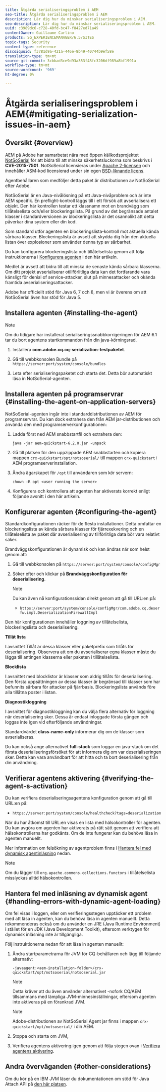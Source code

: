 ```yaml
---
title: Åtgärda serialiseringsproblem i AEM
seo-title: Åtgärda serialiseringsproblem i AEM
description: Lär dig hur du minskar serialiseringsproblem i AEM.
seo-description: Lär dig hur du minskar serialiseringsproblem i AEM.
uuid: c3989dc6-c728-40fd-bc47-f8427ed71a49
contentOwner: Guillaume Carlino
products: SG_EXPERIENCEMANAGER/6.5/SITES
topic-tags: Security
content-type: reference
discoiquuid: f3781d9a-421a-446e-8b49-40744b9ef58e
translation-type: tm+mt
source-git-commit: 3cbbad3ce9d93a353f48fc3206df989a8bf1991a
workflow-type: tm+mt
source-wordcount: '969'
ht-degree: 0%

---
```



# Åtgärda serialiseringsproblem i AEM{#mitigating-serialization-issues-in-aem}

## Översikt {#overview}

AEM på Adobe har samarbetat nära med öppen källkodsprojektet [NotSoSerial](https://github.com/kantega/notsoserial) för att bidra till att minska säkerhetsluckorna som beskrivs i **CVE-2015-7501**. NotSoSerial licensieras under [Apache 2-licensen](https://www.apache.org/licenses/LICENSE-2.0) och innehåller ASM-kod licensierad under sin egen [BSD-liknande licens](https://asm.ow2.org/license.html).

Agentbehållaren som medföljer detta paket är distributionen av NotSoSerial efter Adobe.

NotSoSerial är en Java-nivålösning på ett Java-nivåproblem och är inte AEM specifik. En preflight-kontroll läggs till i ett försök att avserialisera ett objekt. Den här kontrollen testar ett klassnamn mot en brandvägg som tillåtelselista och/eller blockeringslista. På grund av det begränsade antalet klasser i standardversionen av blockeringslista är det osannolikt att detta påverkar dina system eller din kod.

Som standard utför agenten en blockeringslista-kontroll mot aktuella kända sårbara klasser. Blockeringslista är avsett att skydda dig från den aktuella listan över explosioner som använder denna typ av sårbarhet.

Du kan konfigurera blockeringslista och tillåtelselista genom att följa instruktionerna i [Konfigurera agenten](/help/sites-administering/mitigating-serialization-issues.md#configuring-the-agent) i den här artikeln.

Medlet är avsett att bidra till att minska de senaste kända sårbara klasserna. Om ditt projekt avserialiserar otillförlitliga data kan det fortfarande vara känsligt för denial of service-attacker, slut på minnesattacker och okända framtida avserialiseringsattacker.

Adobe har officiellt stöd för Java 6, 7 och 8, men vi är överens om att NotSoSerial även har stöd för Java 5.

## Installera agenten {#installing-the-agent}

>[!NOTE]
>
>Om du tidigare har installerat serialiseringssnabbkorrigeringen för AEM 6.1 tar du bort agentens startkommandon från din java-körningsrad.

1. Installera **com.adobe.cq.cq-serialization-testpaketet**.

1. Gå till webbkonsolen Bundle på `https://server:port/system/console/bundles`
1. Leta efter serialiseringspaketet och starta det. Detta bör automatiskt läsa in NotSoSerial-agenten.

## Installera agenten på programservrar {#installing-the-agent-on-application-servers}

NotSoSerial-agenten ingår inte i standarddistributionen av AEM för programservrar. Du kan dock extrahera den från AEM jar-distributionen och använda den med programserverkonfigurationen:

1. Ladda först ned AEM snabbstartfil och extrahera den:

   ```shell
   java -jar aem-quickstart-6.2.0.jar -unpack
   ```

1. Gå till platsen för den uppzippade AEM snabbstarten och kopiera mappen `crx-quickstart/opt/notsoserial/` till mappen `crx-quickstart` i AEM programserverinstallation.

1. Ändra ägarskapet för `/opt` till användaren som kör servern:

   ```shell
   chown -R opt <user running the server>
   ```

1. Konfigurera och kontrollera att agenten har aktiverats korrekt enligt följande avsnitt i den här artikeln.

## Konfigurerar agenten {#configuring-the-agent}

Standardkonfigurationen räcker för de flesta installationer. Detta omfattar en blockeringslista av kända sårbara klasser för fjärrexekvering och en tillåtelselista av paket där avserialisering av tillförlitliga data bör vara relativt säker.

Brandväggskonfigurationen är dynamisk och kan ändras när som helst genom att:

1. Gå till webbkonsolen på `https://server:port/system/console/configMgr`
1. Söker efter och klickar på **Brandväggskonfiguration för deserialisering.**

   >[!NOTE]
   >
   >Du kan även nå konfigurationssidan direkt genom att gå till URL:en på:
   >
   >* `https://server:port/system/console/configMgr/com.adobe.cq.deserfw.impl.DeserializationFirewallImpl`


Den här konfigurationen innehåller loggning av tillåtelselista, blockeringslista och deserialisering.

**Tillåt lista**

I avsnittet Tillåt är dessa klasser eller paketprefix som tillåts för deserialisering. Observera att om du avserialiserar egna klasser måste du lägga till antingen klasserna eller paketen i tillåtelselista.

**Blocklista**

I avsnittet med blocklistor är klasser som aldrig tillåts för deserialisering. Den första uppsättningen av dessa klasser är begränsad till klasser som har befunnits sårbara för attacker på fjärrbasis. Blockeringslista används före alla tillåtna poster i listan.

**Diagnostikloggning**

I avsnittet för diagnostikloggning kan du välja flera alternativ för loggning när deserialisering sker. Dessa är endast inloggade första gången och loggas inte igen vid efterföljande användningar.

Standardvärdet **class-name-only** informerar dig om de klasser som avserialiseras.

Du kan också ange alternativet **full-stack** som loggar en java-stack om det första deserialiseringsförsöket för att informera dig om var deserialiseringen sker. Detta kan vara användbart för att hitta och ta bort deserialisering från din användning.

## Verifierar agentens aktivering {#verifying-the-agent-s-activation}

Du kan verifiera deserialiseringsagentens konfiguration genom att gå till URL:en på:

* `https://server:port/system/console/healthcheck?tags=deserialization`

När du har åtkomst till URL:en visas en lista med hälsokontroller för agenten. Du kan avgöra om agenten har aktiverats på rätt sätt genom att verifiera att hälsokontrollerna har godkänts. Om de inte fungerar kan du behöva läsa in agenten manuellt.

Mer information om felsökning av agentproblem finns i [Hantera fel med dynamisk agentinläsning](#handling-errors-with-dynamic-agent-loading) nedan.

>[!NOTE]
>
>Om du lägger till `org.apache.commons.collections.functors` i tillåtelselista misslyckas alltid hälsokontrollen.

## Hantera fel med inläsning av dynamisk agent {#handling-errors-with-dynamic-agent-loading}

Om fel visas i loggen, eller om verifieringsstegen upptäcker ett problem med att läsa in agenten, kan du behöva läsa in agenten manuellt. Detta rekommenderas också om du använder en JRE (Java Runtime Environment) i stället för en JDK (Java Development Toolkit), eftersom verktygen för dynamisk inläsning inte är tillgängliga.

Följ instruktionerna nedan för att läsa in agenten manuellt:

1. Ändra startparametrarna för JVM för CQ-behållaren och lägg till följande alternativ:

   ```shell
   -javaagent:<aem-installation-folder>/crx-quickstart/opt/notsoserial/notsoserial.jar
   ```

   >[!NOTE]
   >
   >Detta kräver att du även använder alternativet -nofork CQ/AEM tillsammans med lämpliga JVM-minnesinställningar, eftersom agenten inte aktiveras på en förankrad JVM.

   >[!NOTE]
   >
   >Adobe-distributionen av NotSoSerial Agent jar finns i mappen `crx-quickstart/opt/notsoserial/` i din AEM.

1. Stoppa och starta om JVM,

1. Verifiera agentens aktivering igen genom att följa stegen ovan i [Verifiera agentens aktivering](/help/sites-administering/mitigating-serialization-issues.md#verifying-the-agent-s-activation).

## Andra överväganden {#other-considerations}

Om du kör på en IBM JVM läser du dokumentationen om stöd för Java Attach API på [den här platsen](https://www.ibm.com/support/knowledgecenter/SSSTCZ_2.0.0/com.ibm.rt.doc.20/user/attachapi.html).
